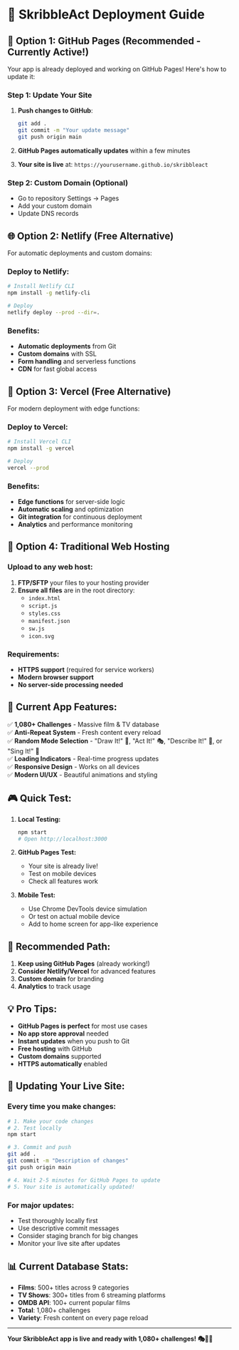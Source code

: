 # 🚀 SkribbleAct Deployment Guide

## 📱 **Option 1: GitHub Pages (Recommended - Currently Active!)**

Your app is already deployed and working on GitHub Pages! Here's how to update it:

### **Step 1: Update Your Site**
1. **Push changes to GitHub**:
   ```bash
   git add .
   git commit -m "Your update message"
   git push origin main
   ```

2. **GitHub Pages automatically updates** within a few minutes
3. **Your site is live** at: `https://yourusername.github.io/skribbleact`

### **Step 2: Custom Domain (Optional)**
- Go to repository Settings → Pages
- Add your custom domain
- Update DNS records

## 🌐 **Option 2: Netlify (Free Alternative)**

For automatic deployments and custom domains:

### **Deploy to Netlify:**
```bash
# Install Netlify CLI
npm install -g netlify-cli

# Deploy
netlify deploy --prod --dir=.
```

### **Benefits:**
- **Automatic deployments** from Git
- **Custom domains** with SSL
- **Form handling** and serverless functions
- **CDN** for fast global access

## 🎯 **Option 3: Vercel (Free Alternative)**

For modern deployment with edge functions:

### **Deploy to Vercel:**
```bash
# Install Vercel CLI
npm install -g vercel

# Deploy
vercel --prod
```

### **Benefits:**
- **Edge functions** for server-side logic
- **Automatic scaling** and optimization
- **Git integration** for continuous deployment
- **Analytics** and performance monitoring

## 🔧 **Option 4: Traditional Web Hosting**

### **Upload to any web host:**
1. **FTP/SFTP** your files to your hosting provider
2. **Ensure all files** are in the root directory:
   - `index.html`
   - `script.js`
   - `styles.css`
   - `manifest.json`
   - `sw.js`
   - `icon.svg`

### **Requirements:**
- **HTTPS support** (required for service workers)
- **Modern browser support**
- **No server-side processing needed**

## 📱 **Current App Features:**

✅ **1,080+ Challenges** - Massive film & TV database  
✅ **Anti-Repeat System** - Fresh content every reload  
✅ **Random Mode Selection** - "Draw It!" 🎨, "Act It!" 🎭, "Describe It!" 📝, or "Sing It!" 🎵  
✅ **Loading Indicators** - Real-time progress updates  
✅ **Responsive Design** - Works on all devices  
✅ **Modern UI/UX** - Beautiful animations and styling  

## 🎮 **Quick Test:**

1. **Local Testing:**
   ```bash
   npm start
   # Open http://localhost:3000
   ```

2. **GitHub Pages Test:**
   - Your site is already live!
   - Test on mobile devices
   - Check all features work

3. **Mobile Test:**
   - Use Chrome DevTools device simulation
   - Or test on actual mobile device
   - Add to home screen for app-like experience

## 🚀 **Recommended Path:**

1. **Keep using GitHub Pages** (already working!)
2. **Consider Netlify/Vercel** for advanced features
3. **Custom domain** for branding
4. **Analytics** to track usage

## 💡 **Pro Tips:**

- **GitHub Pages is perfect** for most use cases
- **No app store approval** needed
- **Instant updates** when you push to Git
- **Free hosting** with GitHub
- **Custom domains** supported
- **HTTPS automatically** enabled

## 🔄 **Updating Your Live Site:**

### **Every time you make changes:**
```bash
# 1. Make your code changes
# 2. Test locally
npm start

# 3. Commit and push
git add .
git commit -m "Description of changes"
git push origin main

# 4. Wait 2-5 minutes for GitHub Pages to update
# 5. Your site is automatically updated!
```

### **For major updates:**
- Test thoroughly locally first
- Use descriptive commit messages
- Consider staging branch for big changes
- Monitor your live site after updates

## 📊 **Current Database Stats:**

- **Films**: 500+ titles across 9 categories
- **TV Shows**: 300+ titles from 6 streaming platforms
- **OMDB API**: 100+ current popular films
- **Total**: 1,080+ challenges
- **Variety**: Fresh content on every page reload

---

**Your SkribbleAct app is live and ready with 1,080+ challenges! 🎭🎨✨**
